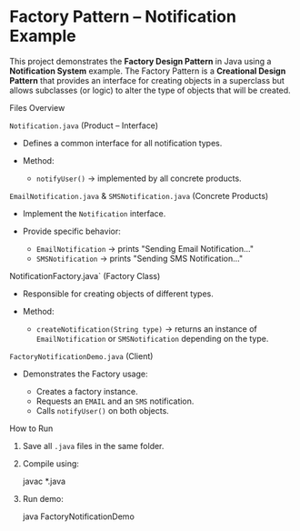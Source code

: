 # Factory Pattern – Notification Example 

This project demonstrates the **Factory Design Pattern** in Java using a **Notification System** example.
The Factory Pattern is a **Creational Design Pattern** that provides an interface for creating objects in a superclass but allows subclasses (or logic) to alter the type of objects that will be created.



 Files Overview

`Notification.java` (Product – Interface)

* Defines a common interface for all notification types.
* Method:

  * `notifyUser()` → implemented by all concrete products.

 `EmailNotification.java` & `SMSNotification.java` (Concrete Products)

* Implement the `Notification` interface.
* Provide specific behavior:

  * `EmailNotification` → prints "Sending Email Notification..."
  * `SMSNotification` → prints "Sending SMS Notification..."

NotificationFactory.java` (Factory Class)

* Responsible for creating objects of different types.
* Method:

  * `createNotification(String type)` → returns an instance of `EmailNotification` or `SMSNotification` depending on the type.

`FactoryNotificationDemo.java` (Client)

* Demonstrates the Factory usage:

  * Creates a factory instance.
  * Requests an `EMAIL` and an `SMS` notification.
  * Calls `notifyUser()` on both objects.


How to Run

1. Save all `.java` files in the same folder.
2. Compile using:

   javac *.java

3. Run demo:

   java FactoryNotificationDemo


